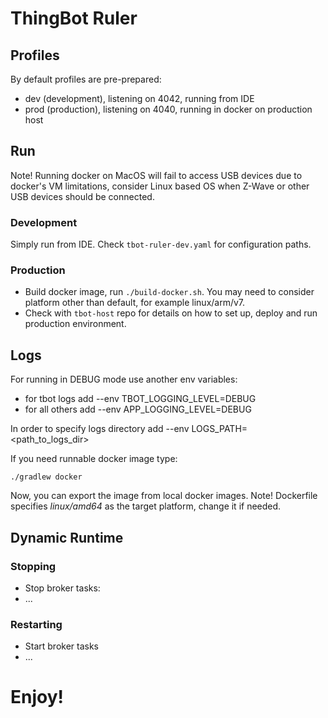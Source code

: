 # ThingBot Ruler

## Profiles
By default profiles are pre-prepared:
 * dev  (development), listening on 4042, running from IDE
 * prod (production), listening on 4040, running in docker on production host

## Run
Note! Running docker on MacOS will fail to access USB devices due to docker's VM limitations, consider Linux based OS 
when Z-Wave or other USB devices should be connected.   

### Development
Simply run from IDE. Check `tbot-ruler-dev.yaml` for configuration paths.

### Production
* Build docker image, run `./build-docker.sh`. You may need to consider platform other than default, for example linux/arm/v7.
* Check with `tbot-host` repo for details on how to set up, deploy and run production environment.

## Logs
For running in DEBUG mode use another env variables:
 * for tbot logs add --env TBOT_LOGGING_LEVEL=DEBUG
 * for all others add --env APP_LOGGING_LEVEL=DEBUG

In order to specify logs directory add --env LOGS_PATH=<path_to_logs_dir>

If you need runnable docker image type:

`./gradlew docker`

Now, you can export the image from local docker images.
Note! Dockerfile specifies *linux/amd64* as the target platform, change it if needed.

## Dynamic Runtime

### Stopping 
 * Stop broker tasks:
 * ...

### Restarting 
 * Start broker tasks
 * ...

# Enjoy!